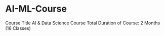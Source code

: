 # AI-ML-Course
Course Title	AI & Data Science 
Course	Total Duration of Course: 2 Months (16 Classes)
